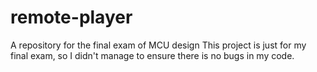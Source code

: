 # remote-player
A repository for the final exam of MCU design
This project is just for my final exam, so I didn't manage to ensure there is no bugs in my code.
